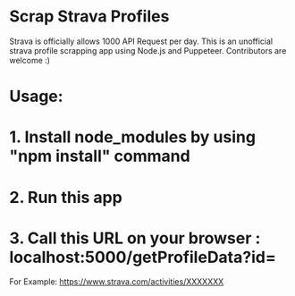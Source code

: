# Scrap Strava Profiles

Strava is officially allows 1000 API Request per day.
This is an unofficial strava profile scrapping app using Node.js and Puppeteer.
Contributors are welcome :)

# Usage:

# 1. Install node_modules by using "npm install" command
# 2. Run this app
# 3. Call this URL on your browser : localhost:5000/getProfileData?id=<your-profile-id>

For Example: https://www.strava.com/activities/XXXXXXX
